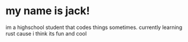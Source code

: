 # my name is jack!

im a highschool student that codes things sometimes. currently learning rust cause i think its fun and cool


<!---
JackFromSchool/JackFromSchool is a ✨ special ✨ repository because its `README.md` (this file) appears on your GitHub profile.
You can click the Preview link to take a look at your changes.
--->
